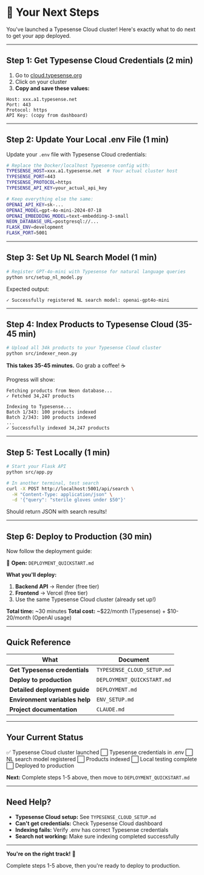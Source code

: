 # 🎯 Your Next Steps

You've launched a Typesense Cloud cluster! Here's exactly what to do next to get your app deployed.

---

## Step 1: Get Typesense Cloud Credentials (2 min)

1. Go to [cloud.typesense.org](https://cloud.typesense.org)
2. Click on your cluster
3. **Copy and save these values:**

```
Host: xxx.a1.typesense.net
Port: 443
Protocol: https
API Key: (copy from dashboard)
```

---

## Step 2: Update Your Local .env File (1 min)

Update your `.env` file with Typesense Cloud credentials:

```bash
# Replace the Docker/localhost Typesense config with:
TYPESENSE_HOST=xxx.a1.typesense.net  # Your actual cluster host
TYPESENSE_PORT=443
TYPESENSE_PROTOCOL=https
TYPESENSE_API_KEY=your_actual_api_key

# Keep everything else the same:
OPENAI_API_KEY=sk-...
OPENAI_MODEL=gpt-4o-mini-2024-07-18
OPENAI_EMBEDDING_MODEL=text-embedding-3-small
NEON_DATABASE_URL=postgresql://...
FLASK_ENV=development
FLASK_PORT=5001
```

---

## Step 3: Set Up NL Search Model (1 min)

```bash
# Register GPT-4o-mini with Typesense for natural language queries
python src/setup_nl_model.py
```

Expected output:
```
✓ Successfully registered NL search model: openai-gpt4o-mini
```

---

## Step 4: Index Products to Typesense Cloud (35-45 min)

```bash
# Upload all 34k products to your Typesense Cloud cluster
python src/indexer_neon.py
```

**This takes 35-45 minutes.** Go grab a coffee! ☕

Progress will show:
```
Fetching products from Neon database...
✓ Fetched 34,247 products

Indexing to Typesense...
Batch 1/343: 100 products indexed
Batch 2/343: 100 products indexed
...
✓ Successfully indexed 34,247 products
```

---

## Step 5: Test Locally (1 min)

```bash
# Start your Flask API
python src/app.py

# In another terminal, test search
curl -X POST http://localhost:5001/api/search \
  -H "Content-Type: application/json" \
  -d '{"query": "sterile gloves under $50"}'
```

Should return JSON with search results!

---

## Step 6: Deploy to Production (30 min)

Now follow the deployment guide:

📖 **Open:** `DEPLOYMENT_QUICKSTART.md`

**What you'll deploy:**
1. **Backend API** → Render (free tier)
2. **Frontend** → Vercel (free tier)
3. Use the same Typesense Cloud cluster (already set up!)

**Total time:** ~30 minutes
**Total cost:** ~$22/month (Typesense) + $10-20/month (OpenAI usage)

---

## Quick Reference

| What | Document |
|------|----------|
| **Get Typesense credentials** | `TYPESENSE_CLOUD_SETUP.md` |
| **Deploy to production** | `DEPLOYMENT_QUICKSTART.md` |
| **Detailed deployment guide** | `DEPLOYMENT.md` |
| **Environment variables help** | `ENV_SETUP.md` |
| **Project documentation** | `CLAUDE.md` |

---

## Your Current Status

✅ Typesense Cloud cluster launched
⬜ Typesense credentials in .env
⬜ NL search model registered
⬜ Products indexed
⬜ Local testing complete
⬜ Deployed to production

**Next:** Complete steps 1-5 above, then move to `DEPLOYMENT_QUICKSTART.md`

---

## Need Help?

- **Typesense Cloud setup:** See `TYPESENSE_CLOUD_SETUP.md`
- **Can't get credentials:** Check Typesense Cloud dashboard
- **Indexing fails:** Verify .env has correct Typesense credentials
- **Search not working:** Make sure indexing completed successfully

---

**You're on the right track!** 🚀

Complete steps 1-5 above, then you're ready to deploy to production.
